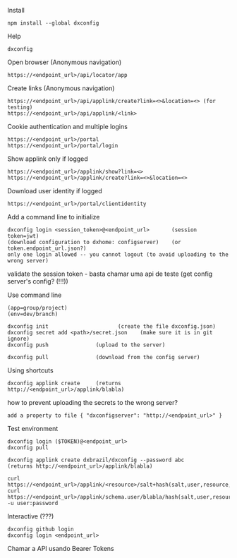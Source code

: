 Install

    npm install --global dxconfig

Help

    dxconfig

Open browser (Anonymous navigation)

    https://<endpoint_url>/api/locator/app

Create links (Anonymous navigation)

    https://<endpoint_url>/api/applink/create?link=<>&location=<> (for testing)
    https://<endpoint_url>/api/applink/<link>

Cookie authentication and multiple logins

    https://<endpoint_url>/portal
    https://<endpoint_url>/portal/login

Show applink only if logged

    https://<endpoint_url>/applink/show?link=<>
    https://<endpoint_url>/applink/create?link=<>&location=<>

Download user identity if logged

    https://<endpoint_url>/portal/clientidentity

Add a command line to initialize

    dxconfig login <session_token>@<endpoint_url>       (session token=jwt)
    (download configuration to dxhome: configserver)    (or token.endpoint_url.json?)
    only one login allowed -- you cannot logout (to avoid uploading to the wrong server)

validate the session token - basta chamar uma api de teste (get config server's config? (!!!))

Use command line

    (app=group/project)
    (env=dev/branch)

    dxconfig init                      (create the file dxconfig.json)
    dxconfig secret add <path>/secret.json    (make sure it is in git ignore)
    dxconfig push               (upload to the server)

    dxconfig pull               (download from the config server)

Using shortcuts

    dxconfig applink create     (returns http://<endpoint_url>/applink/blabla)


how to prevent uploading the secrets to the wrong server?

    add a property to file { "dxconfigserver": "http://<endpoint_url>" }

Test environment

    dxconfig login ($TOKEN)@<endpoint_url>
    dxconfig pull
    
    dxconfig applink create dxbrazil/dxconfig --password abc
    (returns http://<endpoint_url>/applink/blabla)

    curl https://<endpoint_url>/applink/<resource>/salt+hash(salt,user,resource,anonymous=true)
    curl https://<endpoint_url>/applink/schema.user/blabla/hash(salt,user,resource,password=abc) -u user:password

Interactive (???)

    dxconfig github login
    dxconfig login <endpoint_url>


Chamar a API usando Bearer Tokens

